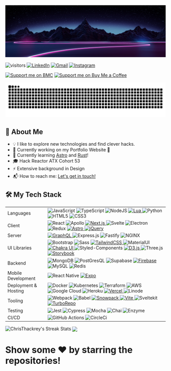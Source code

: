 <img src="https://raw.githubusercontent.com/ChrisThackrey/ChrisThackrey/main/banner.png" alt="Hi, I'm Chris 👋" title="Hi, I'm Chris 👋"/>

![visitors](https://visitor-badge-reloaded.herokuapp.com/badge?page_id=ChrisThackrey.ChrisThackrey&style=for-the-badge&color=00cf00) [<img alt="LinkedIn" src="https://img.shields.io/badge/linkedin%20-%230077B5.svg?&style=for-the-badge&logo=linkedin&logoColor=white"/>](https://www.linkedin.com/in/chris-thackrey-015/) [<img alt="Gmail" src="https://img.shields.io/badge/Gmail-D14836?style=for-the-badge&logo=gmail&logoColor=white" />](mailto:c.r.thackrey@gmail.com) [<img alt="Instagram" src="https://img.shields.io/badge/chris_thackrey%20-%23E4405F.svg?&style=for-the-badge&logo=Instagram&logoColor=white"/>](https://instagram.com/chris_thackrey)

[![Support me on BMC](https://img.shields.io/badge/Follow%20me%20on-DEV-black?style=for-the-badge)](https://dev.to/christhackrey) [![Support me on Buy Me a Coffee](https://img.shields.io/badge/Support%20me-☕-orange.svg?style=for-the-badge)](https://www.buymeacoffee.com/christhackrey)

<p align="center">
  <img src="https://raw.githubusercontent.com/ChrisThackrey/ChrisThackrey/output/github-contribution-grid-snake.svg" />
</p>

## 🚀 About Me

- 💡 I like to explore new technologies and find clever hacks.
- 🔧 Currently working on my Portfolio Website 🔧
- 🌱 Currently learning [Astro](https://astro.build/) and [Rust](https://www.rust-lang.org/)!
- :mortar_board: Hack Reactor ATX Cohort 53
- ⚡ Extensive background in Design
- 📬 How to reach me: [Let's get in touch!](https://www.linkedin.com/in/chris-thackrey-015/)

## 🛠 My Tech Stack

<table>
  <tr>
    <td>Languages</td>
    <td>
      <img alt="JavaScript" src="https://img.shields.io/badge/javascript%20-%23323330.svg?&style=for-the-badge&logo=javascript&logoColor=%23F7DF1E"/>
      <img alt="TypeScript" src="https://img.shields.io/badge/typescript%20-%23323330.svg?&style=for-the-badge&logo=typescript&logoColor=%233178C6"/>
      <img alt="NodeJS" src="https://img.shields.io/badge/node.js%20-%2343853D.svg?&style=for-the-badge&logo=node.js&logoColor=black"/>
      <a href="https://www.lua.org/about.html"> <img alt="Lua" src="https://img.shields.io/badge/lua-%232C2D72.svg?&style=for-the-badge&logo=lua&logoColor=white"/> </a>
      <img alt="Python" src="https://img.shields.io/badge/python%20-%23323330.svg?&style=for-the-badge&logo=python&logoColor=%233776AB"/>
      <img alt="HTML5" src="https://img.shields.io/badge/html5%20-%23E34F26.svg?&style=for-the-badge&logo=html5&logoColor=white"/>
      <img alt="CSS3" src="https://img.shields.io/badge/css3%20-%231572B6.svg?&style=for-the-badge&logo=css3&logoColor=white"/>
    </td>
  </tr>

  <tr>
    <td>Client</td>
    <td>
      <img alt="React" src="https://img.shields.io/badge/react%20-%2320232a.svg?&style=for-the-badge&logo=react&logoColor=%2361DAFB"/>
      <img alt="Apollo" src="https://img.shields.io/badge/apollo graphql%20-%23311C87.svg?&style=for-the-badge&logo=apollographql&logoColor=%2361DAFB"/>
      <a href="https://nextjs.org/"> <img alt="Next.js" src="https://img.shields.io/badge/nextjs%20-%23000.svg?&style=for-the-badge&logo=nextdotjs&logoColor=white"/> </a>
      <img alt="Svelte" src="https://img.shields.io/badge/svelte%20-%23FF3E00.svg?&style=for-the-badge&logo=svelte&logoColor=white"/>
      <img alt="Electron" src="https://img.shields.io/badge/electron%20-%2347848F.svg?&style=for-the-badge&logo=electron&logoColor=white"/>
      <img alt="Redux" src="https://img.shields.io/badge/redux%20-%23593d88.svg?&style=for-the-badge&logo=redux&logoColor=white"/>
      <a href="https://astro.build/"> <img alt="Astro" src="https://img.shields.io/badge/astro%20-%23ff5d01.svg?&style=for-the-badge&logo=alacritty&logoColor=white"/> </a>
      <a href="https://api.jquery.com/"> <img alt="jQuery" src="https://img.shields.io/badge/jquery%20-%230769AD.svg?&style=for-the-badge&logo=jquery&logoColor=white"/> </a>
    </td>
  </tr>

  <tr>
    <td>Server</td>
    <td>
      <a href="https://graphql.org/"> <img alt="GraphQL" src="https://img.shields.io/badge/graphql%20-%23E10098.svg?&style=for-the-badge&logo=graphql&logoColor=white"/> </a>
      <img alt="Express.js" src="https://img.shields.io/badge/express.js%20-%23404d59.svg?&style=for-the-badge&logo=express&logoColor=white"/>
      <img alt="Fastify" src="https://img.shields.io/badge/fastify%20-%23000000.svg?&style=for-the-badge&logo=fastify&logoColor=white"/>
      <img alt="NGINX" src="https://img.shields.io/badge/nginx%20-%23009639?&style=for-the-badge&logo=nginx&logoColor=white"/>
    </td>
  </tr>

  <tr>
    <td>UI Libraries</td>
    <td>
      <img alt="Bootstrap" src="https://img.shields.io/badge/bootstrap%20-%237952B3.svg?&style=for-the-badge&logo=bootstrap&logoColor=black"/>
      <img alt="Sass" src="https://img.shields.io/badge/sass%20-17202C.svg?&style=for-the-badge&logo=sass&logoColor=%23CC6699"/>
      <a href="https://tailwindcss.com/"> <img alt="TailwindCSS" src="https://img.shields.io/badge/tailwindcss%20-%2338B2AC.svg?&style=for-the-badge&logo=tailwindcss&logoColor=%23000000"/> </a>
      <img alt="MaterialUI" src="https://img.shields.io/badge/materialui%20-%230081CB.svg?&style=for-the-badge&logo=materialui&logoColor=%23000000"/>
      <a href="https://chakra-ui.com/"> <img alt="Chakra UI" src="https://img.shields.io/badge/chakraui%20-17202C.svg?&style=for-the-badge&logo=chakraui&logoColor=%23319795"/> </a>
      <img alt="Styled-Components" src="https://img.shields.io/badge/styledcomponents%20-%23DB7093.svg?&style=for-the-badge&logo=styledcomponents&logoColor=black"/>
      <a href="https://d3js.org/"> <img alt="D3.js" src="https://img.shields.io/badge/d3%20-%23F9A03C.svg?&style=for-the-badge&logo=d3dotjs&logoColor=black"/> </a>
      <img alt="Three.js" src="https://img.shields.io/badge/three.js%20-%23000000.svg?&style=for-the-badge&logo=threedotjs&logoColor=white"/>
      <a href="https://storybook.js.org/"> <img alt="Storybook" src="https://img.shields.io/badge/storybook%20-%23FF4785.svg?&style=for-the-badge&logo=storybook&logoColor=white"/> </a>
    </td>
  </tr>

  <tr>
    <td>Backend</td>
    <td>
      <img alt="MongoDB" src ="https://img.shields.io/badge/MongoDB-%234ea94b.svg?&style=for-the-badge&logo=mongodb&logoColor=white"/>
      <img alt="PostGresQL" src="https://img.shields.io/badge/postgresql%20-%234169E1?&style=for-the-badge&logo=postgresql&logoColor=white"/>
      <img alt="Supabase" src="https://img.shields.io/badge/supabase%20-%23000?&style=for-the-badge&logo=supabase&logoColor=%233ECF8E"/>
      <a href="https://supabase.com/"> <img alt="Firebase" src="https://img.shields.io/badge/firebase%20-%23FFCA28?&style=for-the-badge&logo=firebase&logoColor=black"/> </a>
      <img alt="MySQL" src="https://img.shields.io/badge/mysql%20-%23323330?&style=for-the-badge&logo=mysql&logoColor=%234479A1"/>
      <img alt="Redis" src="https://img.shields.io/badge/redis%20-%23DC382D?&style=for-the-badge&logo=redis&logoColor=white"/>
    </td>
  </tr>

  <tr>
    <td>Mobile Development</td>
    <td>
      <img alt="React Native" src="https://img.shields.io/badge/react native%20-%2320232a.svg?&style=for-the-badge&logo=react&logoColor=%2361DAFB"/>
      <a href="https://expo.dev/"> <img alt="Expo" src="https://img.shields.io/badge/expo%20-%23404d59.svg?&style=for-the-badge&logo=expo&logoColor=%23000020"/> </a>
    </td>
  </tr>

  <tr>
    <td>Deployment & Hosting</td>
    <td>
      <img alt="Docker" src="https://img.shields.io/badge/docker%20-%232496ED.svg?&style=for-the-badge&logo=docker&logoColor=black"/>
      <img alt="Kubernetes" src="https://img.shields.io/badge/kubernetes%20-%23326ce5.svg?&style=for-the-badge&logo=kubernetes&logoColor=white"/>
      <img alt="Terraform" src="https://img.shields.io/badge/terraform%20-%235835CC.svg?&style=for-the-badge&logo=terraform&logoColor=white"/>
      <img alt="AWS" src="https://img.shields.io/badge/AWS%20-%23FF9900.svg?&style=for-the-badge&logo=amazon-aws&logoColor=black"/>
      <img alt="Google Cloud" src="https://img.shields.io/badge/google cloud%20-%234285F4.svg?&style=for-the-badge&logo=googlecloud&logoColor=white"/>
      <img alt="Heroku" src="https://img.shields.io/badge/heroku%20-%23430098.svg?&style=for-the-badge&logo=heroku&logoColor=white"/>
      <a href="https://vercel.com/home?utm_source=next-site&utm_medium=banner&utm_campaign=next-website"> <img alt="Vercel" src="https://img.shields.io/badge/vercel%20-%23000.svg?&style=for-the-badge&logo=vercel&logoColor=white"/> </a>
      <img alt="Linode" src="https://img.shields.io/badge/linode%20-%2300A95C.svg?&style=for-the-badge&logo=linode&logoColor=black"/>
    </td>
  </tr>

  <tr>
    <td>Tooling</td>
    <td>
      <img alt="Webpack" src="https://img.shields.io/badge/webpack%20-%238DD6F9.svg?&style=for-the-badge&logo=webpack&logoColor=black"/>
      <img alt="Babel" src="https://img.shields.io/badge/babel%20-%23F9DC3E.svg?&style=for-the-badge&logo=babel&logoColor=black"/>
      <a href="https://www.snowpack.dev/"> <img alt="Snowpack" src="https://img.shields.io/badge/snowpack%20-%2329B5E8.svg?&style=for-the-badge&logo=ardour&logoColor=black"/> </a>
      <a href="https://vitejs.dev/"> <img alt="Vite" src="https://img.shields.io/badge/Vite%20-%23000.svg?&style=for-the-badge&logo=vite&logoColor=%23646CFF"/> </a>
      <img alt="Sveltekit" src="https://img.shields.io/badge/sveltekit%20-%23FF3E00.svg?&style=for-the-badge&logo=svelte&logoColor=white"/>
      <a href="https://turborepo.org/"> <img alt="TurboRepo" src="https://img.shields.io/badge/turborepo%20-%23000000.svg?&style=for-the-badge&logo=turborepo&logoColor=white"/> </a>
    </td>
  </tr>

  <tr>
    <td>Testing</td>
    <td>
      <img alt="Jest" src="https://img.shields.io/badge/-jest-%23C21325?&style=for-the-badge&logo=jest&logoColor=black"/>
      <img alt="Cypress" src="https://img.shields.io/badge/cypress-%2317202C?&style=for-the-badge&logo=cypress&logoColor=white"/>
      <img alt="Mocha" src="https://img.shields.io/badge/mocha-%238D6748?&style=for-the-badge&logo=mocha&logoColor=black"/>
      <img alt="Chai" src="https://img.shields.io/badge/chai-%23A30701?&style=for-the-badge&logo=chai&logoColor=black"/>
      <img alt="Enzyme" src="https://img.shields.io/badge/enzyme-%2361DAFB?&style=for-the-badge&logo=airbnb&logoColor=%23FF5A5F"/>
    </td>
  </tr>

  <tr>
    <td>CI/CD</td>
    <td>
      <img alt="GitHub Actions" src="https://img.shields.io/badge/github-actions-%232088FF?&style=for-the-badge&logo=githubactions&logoColor=white"/>
      <img alt="CircleCi" src="https://img.shields.io/badge/circleci-%23343434?&style=for-the-badge&logo=circleci&logoColor=white"/>
    </td>
  </tr>
</table>

<img src="https://github-readme-streak-stats.herokuapp.com/?user=ChrisThackrey&theme=nightowl" alt="ChrisThackrey's Streak Stats" title="ChrisThackrey's Streak Stats"/>

<img align="center" src="https://github-readme-stats.vercel.app/api?username=ChrisThackrey&count_private=true&hide=stars&theme=nightowl" />

<!-- <img align="center" src="https://github-readme-stats.vercel.app/api/top-langs/?username=ChrisThackrey&langs_count=6&layout=compact&theme=nightowl" /> -->

<!-- <details>
  <summary>Work projects I can share</summary>

  <a href="https://link/">
    <img height="50" src="https://link/wp-content/uploads/2019/08/Logo-600x240.png">
  </a>

</details> -->

<h1>Show some  ❤️  by starring the repositories!</h1>